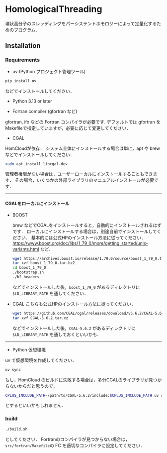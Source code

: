# HomologicalThreading
環状高分子のスレッディングをパーシステントホモロジーによって定量化するためのプログラム．

## Installation
### Requirements
- uv (Python プロジェクト管理ツール)
```bash
pip install uv
```
などでインストールしてください．

- Python 3.13 or later

- Fortran compiler (gfortran など)

gfortran, ifx などの Fortran コンパイラが必要です.
デフォルトでは gfortran をMakefileで指定していますが，必要に応じて変更してください．

- CGAL 

HomCloudが依存．
システム全体にインストールする場合は単に，apt や brew などでインストールしてください．
```bash
sudo apt install libcgal-dev
```
管理者権限がない場合は，ユーザーローカルにインストールすることもできます．
その場合，いくつかの外部ライブラリのマニュアルインストールが必要です．

---
#### CGALをローカルにインストール
- BOOST

    brew などでCGALをインストールすると，自動的にインストールされるはずです．
    ローカルにインストールする場合は，別途自前でインストールしてください．
    基本的には公式HPのインストール方法に従ってください．
    https://www.boost.org/doc/libs/1_79_0/more/getting_started/unix-variants.html
    など．
    ```bash
    wget https://archives.boost.io/release/1.79.0/source/boost_1_79_0.tar.bz2
    tar xvf boost_1_79_0.tar.bz2
    cd boost_1_79_0
    ./bootstrap.sh 
    ./b2 headers
    ```
    などでインストールした後，`boost_1_79_0` があるディレクトリに `$LD_LIBRARY_PATH` を通してください．

 - CGAL
    こちらも公式HPのインストール方法に従ってください．
    ```bash
    wget https://github.com/CGAL/cgal/releases/download/v5.6.2/CGAL-5.6.2.tar.xz
    tar xvf CGAL-5.6.2.tar.xz
    ```
    などでインストールした後，`CGAL-5.6.2` があるディレクトリに `$LD_LIBRARY_PATH` を通しておくといいかも．

---

- Python 仮想環境

uv で仮想環境を作成してください．
```bash
uv sync
```
もし，HomCloud のビルドに失敗する場合は，多分CGALのライブラリが見つからないからだと思うので，
```bash
CPLUS_INCLUDE_PATH=/path/to/CGAL-5.6.2/include:$CPLUS_INCLUDE_PATH uv sync
```
とするといいかもしれません．

### build
```bash
./build.sh
```
としてください．
Fortranのコンパイラが見つからない場合は，`src/fortran/Makefile`の FC を適切なコンパイラに設定してください．
